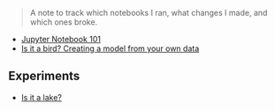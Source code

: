 > A note to track which notebooks I ran, what changes I made, and which ones broke.

- [Jupyter Notebook 101](01-kaggle-jupyter-notebook-101.ipynb)
- [Is it a bird? Creating a model from your own data](01-is-it-a-bird-creating-a-model-from-your-own-data.ipynb)

## Experiments

- [Is it a lake?](01-is-it-a-lake.ipynb)